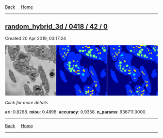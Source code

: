 
[Back](..)&nbsp;&nbsp;&nbsp;&nbsp;&nbsp;[Home](https://leapmanlab.github.io/snapshots)

---

<div class="summary"><a href="0"><h2>random_hybrid_3d / 0418 / 42 / 0</h2></a><p>Created 20 Apr 2019, 00:17:24
</p><a href="0"><img src="0/media/summary.png" align="center"></a><p>
<i>Click for more details</i>
</p></div>

**ari**: 0.8268. **miou**: 0.4898. **accuracy**: 0.9358. **n_params**: 936711.0000. 

---

[Back](..)&nbsp;&nbsp;&nbsp;&nbsp;&nbsp;[Home](https://leapmanlab.github.io/snapshots)

---